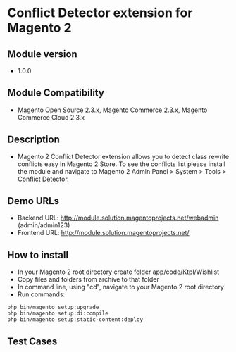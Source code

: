 # Conflict Detector extension for Magento 2

## Module version
  * 1.0.0

## Module Compatibility
  * Magento Open Source 2.3.x, Magento Commerce 2.3.x, Magento Commerce Cloud 2.3.x

## Description
  * Magento 2 Conflict Detector extension allows you to detect class rewrite conflicts easy in Magento 2 Store. To see the conflicts list please install the module and navigate to Magento 2 Admin Panel > System > Tools > Conflict Detector.

## Demo URLs
  * Backend URL: http://module.solution.magentoprojects.net/webadmin (admin/admin123)
  * Frontend URL: http://module.solution.magentoprojects.net/

## How to install
  * In your Magento 2 root directory create folder app/code/Ktpl/Wishlist
  * Copy files and folders from archive to that folder
  * In command line, using "cd", navigate to your Magento 2 root directory
  * Run commands:
```
php bin/magento setup:upgrade
php bin/magento setup:di:compile
php bin/magento setup:static-content:deploy
```

## Test Cases